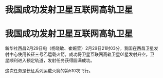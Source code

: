 # 我国成功发射卫星互联网高轨卫星

# 我国成功发射卫星互联网高轨卫星

新华社西昌2月29日电（杨晓敏、崔婉莹）2月29日21时03分，我国在西昌卫星发射中心使用长征三号乙运载火箭，成功将卫星互联网高轨卫星01星发射升空，卫星顺利进入预定轨道，发射任务获得圆满成功。

这次任务是长征系列运载火箭的第510次飞行。

